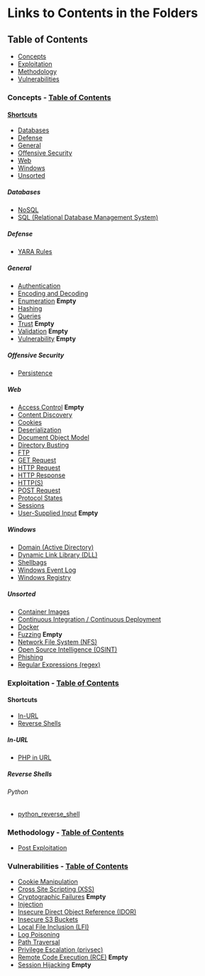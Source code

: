 # Links to Contents in the Folders
## Table of Contents
- [Concepts](#Concepts%20-%20Table%20of%20Contents%20Concepts%2001%2020Concepts%2020Glossary%20md)
- [Exploitation](#Exploitation%20-%20Table%20of%20Contents%20Exploitation%2001%2020Exploitation%2020-%2020Table%2020of%2020Contents%20md)
- [Methodology](#Methodology%20-%20Methodology%20Methodology%2001%2020Methodology%2020-%2020Table%2020of%2020Contents%20md)
- [Vulnerabilities](#Vulnerabilities%20-%20Table%20of%20Contents%20Vulnerabilities%2001%2020Vulnerabilities%2020-%2020Table%2020of%2020Contents%20md)
### Concepts - [Table of Contents](Concepts/01%20Concepts%20-%20Table%20of%20Contents.md)
#### <u>Shortcuts</u>
- [Databases](#Databases)
- [Defense](#Defense)
- [General](#General)
- <a href="#offensive-security">Offensive Security</a>
- [Web](#Web)
- [Windows](#Windows)
- [Unsorted](#Unsorted)
##### Databases
- [NoSQL](Databases/NoSQL.md)
- [SQL (Relational Database Management System)](Databases/Relational%20Database%20Management%20Systems.md)
##### Defense
- [YARA Rules](Defense/YARA%20Rules.md)
##### General
- [Authentication](General/Authentication.md) 
- [Encoding and Decoding](General/Encoding%20and%20Decoding.md) 
- [Enumeration](enumeration.md) **Empty**
- [Hashing](General/Hashing.md)
- [Queries](General/Queries.md)
- [Trust](General/Trust.md)  **Empty**
- [Validation](General/Validation.md)  **Empty**
- [Vulnerability](General/Vulnerability.md) **Empty**
##### Offensive Security
<a id="offensive-security"></a>
- [Persistence](Offensive%20Security/Persistence.md)
##### Web
- [Access Control](Web/Access%20Control.md)  **Empty**
- [Content Discovery](Web/Content%20Discovery.md)
- [Cookies](Web/Cookies.md)
- [Deserialization](Web/Deserialization.md)
- [Document Object Model](Web/Document%20Object%20Model%20(DOM).md)
- [Directory Busting](Web/Directory%20Busting.md)
- [FTP](Web/FTP.md)
- [GET Request](Web/GET%20Request.md)
- [HTTP Request](Web/HTTP%20Request.md)
- [HTTP Response](Web/HTTP%20Response.md)
- [HTTP(S)](Web/HTTP(S).md)
- [POST Request](Web/POST%20Request.md)
- [Protocol States](Web/Protocol%20States.md)
- [Sessions](Web/Sessions.md)
- [User-Supplied Input](Web/User-Supplied%20Input.md) **Empty**

##### Windows
- [Domain (Active Directory)](Windows/Domain%20(Active%20Directory))
- [Dynamic Link Library (DLL)](Windows/Dynamic%20Link%20Library%20(DLL).md)
- [Shellbags](Windows/Shellbags.md)
- [Windows Event Log](Windows/Windows%20Event%20Log.md)
- [Windows Registry](Windows/Windows%20Registry.md)

##### Unsorted
- [Container Images](Container%20Images.md)
- [Continuous Integration / Continuous Deployment](Continuous%20Integration%20Continuous%20Delivery%20(CICD).md)
- [Docker](Docker.md)
- [Fuzzing](Fuzzing.md) **Empty**
- [Network File System (NFS)](Network%20File%20System%20(NFS).md)
- [Open Source Intelligence (OSINT)](Open%20Source%20Intelligence%20(OSINT).md)
- [Phishing](Phishing.md)
- [Regular Expressions (regex)](Regular%20Expressions%20(regex).md)
### Exploitation - [Table of Contents](Exploitation/01%20Exploitation%20-%20Table%20of%20Contents.md)
#### Shortcuts
- [In-URL](#In-URL)
- <a href="#reverse-shells">Reverse Shells</a>
##### In-URL
- [PHP in URL](In-URL/PHP%20in%20URL.md)
##### Reverse Shells
<a id="reverse-shells"></a>
###### Python
- [python_reverse_shell](Reverse%20Shells/Python/python_reverse_shell.py)
### Methodology - [Table of Contents](Methodology/01%20Methodology%20-%20Table%20of%20Contents.md)
- [Post Exploitation](Post%20Exploitation.md)
### Vulnerabilities - [Table of Contents](Vulnerabilities/01%20Vulnerabilities%20-%20Table%20of%20Contents.md)
- [Cookie Manipulation](Cookie%20Manipulation.md)
- [Cross Site Scripting (XSS)](Cross-Site%20Scripting%20(XSS).md)
- [Cryptographic Failures](Cryptographic%20Failures.md) **Empty**
- [Injection](Injection.md)
- [Insecure Direct Object Reference (IDOR)](Insecure%20Direct%20Object%20Reference%20(IDOR).md)
- [Insecure S3 Buckets](Insecure%20S3%20Buckets.md)
- [Local File Inclusion (LFI)](Local%20File%20Inclusion%20(LFI).md)
- [Log Poisoning](Log%20Poisoning.md)
- [Path Traversal](Path%20Traversal.md)
- [Privilege Escalation (privsec)](Privilege%20Escalation%20(privsec).md)
- [Remote Code Execution (RCE)](Remote%20Code%20Execution.md) **Empty**
- [Session Hijacking](Session%20Hijacking.md) **Empty**